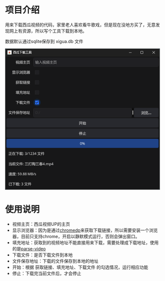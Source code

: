 # 项目介绍

用来下载西瓜视频的代码，家里老人喜欢看牛歌戏，但是现在没地方买了，无意发现网上有资源，所以写个工具下载到本地。

数据默认通过sqlite保存到 xigua.db 文件

![主界面.png](images/%E4%B8%BB%E7%95%8C%E9%9D%A2.png)

# 使用说明

- 视频主页：西瓜视频UP的主页
- 显示浏览器：因为是通过[chromedp](https://github.com/chromedp/chromedp)来获取下载链接，所以需要安装一个浏览器，目前只支持chrome，开启以静默模式运行，否则会弹出窗口。
- 填充地址：获取到的视频地址不能直接用来下载，需要处理成下载地址，使用的是[parse-video](https://github.com/wujunwei928/parse-video)
- 下载文件：是否下载文件到本地
- 文件保存地址：下载的文件保存到本地的地址
- 开始：根据 获取链接、填充地址、下载文件 的勾选情况，运行相应功能
- 停止：下载完当前文件后，才会停止